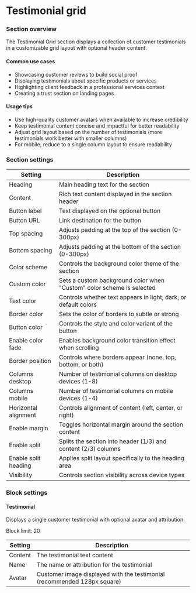# Testimonial grid

### Section overview

The Testimonial Grid section displays a collection of customer testimonials in a customizable grid layout with optional header content.

#### Common use cases

* Showcasing customer reviews to build social proof
* Displaying testimonials about specific products or services
* Highlighting client feedback in a professional services context
* Creating a trust section on landing pages

#### Usage tips

* Use high-quality customer avatars when available to increase credibility
* Keep testimonial content concise and impactful for better readability
* Adjust grid layout based on the number of testimonials (more testimonials work better with smaller columns)
* For mobile, reduce to a single column layout to ensure readability

### Section settings

| Setting              | Description                                                           |
| -------------------- | --------------------------------------------------------------------- |
| Heading              | Main heading text for the section                                     |
| Content              | Rich text content displayed in the section header                     |
| Button label         | Text displayed on the optional button                                 |
| Button URL           | Link destination for the button                                       |
| Top spacing          | Adjusts padding at the top of the section (0-300px)                   |
| Bottom spacing       | Adjusts padding at the bottom of the section (0-300px)                |
| Color scheme         | Controls the background color theme of the section                    |
| Custom color         | Sets a custom background color when "Custom" color scheme is selected |
| Text color           | Controls whether text appears in light, dark, or default colors       |
| Border color         | Sets the color of borders to subtle or strong                         |
| Button color         | Controls the style and color variant of the button                    |
| Enable color fade    | Enables background color transition effect when scrolling             |
| Border position      | Controls where borders appear (none, top, bottom, or both)            |
| Columns desktop      | Number of testimonial columns on desktop devices (1-8)                |
| Columns mobile       | Number of testimonial columns on mobile devices (1-4)                 |
| Horizontal alignment | Controls alignment of content (left, center, or right)                |
| Enable margin        | Toggles horizontal margin around the section content                  |
| Enable split         | Splits the section into header (1/3) and content (2/3) columns        |
| Enable split heading | Applies split layout specifically to the heading area                 |
| Visibility           | Controls section visibility across device types                       |

### Block settings

#### Testimonial

Displays a single customer testimonial with optional avatar and attribution.

Block limit: 20

| Setting | Description                                                              |
| ------- | ------------------------------------------------------------------------ |
| Content | The testimonial text content                                             |
| Name    | The name or attribution for the testimonial                              |
| Avatar  | Customer image displayed with the testimonial (recommended 128px square) |
